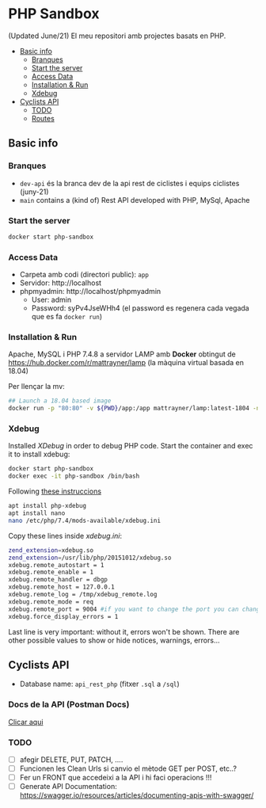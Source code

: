 # PHP Sandbox
(Updated June/21)
El meu repositori amb projectes basats en PHP.

<!-- toc -->

- [Basic info](#basic-info)
  * [Branques](#branques)
  * [Start the server](#start-the-server)
  * [Access Data](#access-data)
  * [Installation & Run](#installation--run)
  * [Xdebug](#xdebug)
- [Cyclists API](#cyclists-api)
  * [TODO](#todo)
  * [Routes](#routes)

<!-- tocstop -->

## Basic info
### Branques
- `dev-api` és la branca dev de la api rest de ciclistes i equips ciclistes (juny-21)
- `main` contains a (kind of) Rest API developed with PHP, MySql, Apache

### Start the server
```bash
docker start php-sandbox
```

### Access Data
- Carpeta amb codi (directori public): `app`
- Servidor: http://localhost
- phpmyadmin: http://localhost/phpmyadmin
  - User: admin
  - Password:  syPv4JseWHh4  (el password es regenera cada vegada que es fa `docker run`)

### Installation & Run
Apache, MySQL i PHP 7.4.8 a servidor LAMP amb **Docker** obtingut de https://hub.docker.com/r/mattrayner/lamp (la màquina virtual basada en 18.04)

Per llençar la mv:
```bash
## Launch a 18.04 based image
docker run -p "80:80" -v ${PWD}/app:/app mattrayner/lamp:latest-1804 -name php-sandbox
```

### Xdebug
Installed _XDebug_ in order to debug PHP code. Start the container and exec it to install xdebug:

```bash
docker start php-sandbox
docker exec -it php-sandbox /bin/bash
```

Following [these instruccions](https://stackoverflow.com/questions/53133005/how-to-install-xdebug-on-ubuntu)

```bash
apt install php-xdebug
apt install nano
nano /etc/php/7.4/mods-available/xdebug.ini
```

Copy these lines inside _xdebug.ini_:

```bash
zend_extension=xdebug.so
zend_extension=/usr/lib/php/20151012/xdebug.so
xdebug.remote_autostart = 1
xdebug.remote_enable = 1
xdebug.remote_handler = dbgp
xdebug.remote_host = 127.0.0.1
xdebug.remote_log = /tmp/xdebug_remote.log
xdebug.remote_mode = req
xdebug.remote_port = 9004 #if you want to change the port you can change
xdebug.force_display_errors = 1
```
Last line is very important: without it, errors won't be shown. There are other possible values to show or hide notices, warnings, errors...

## Cyclists API
- Database name: `api_rest_php` (fitxer `.sql` a `/sql`)

### Docs de la API (Postman Docs)
[Clicar aqui](https://documenter.postman.com/preview/10224002-aa05469d-dacd-4b35-a1f2-d733851948c7?environment=&versionTag=latest&apiName=CURRENT&version=latest&documentationLayout=classic-double-column&right-sidebar=303030&top-bar=FFFFFF&highlight=EF5B25)

### TODO
- [ ] afegir DELETE, PUT, PATCH, ....
- [ ] Funcionen les Clean Urls si canvio el mètode GET per POST, etc..?
- [ ] Fer un FRONT que accedeixi a la API i hi faci operacions !!!
- [ ] Generate API Documentation: https://swagger.io/resources/articles/documenting-apis-with-swagger/
